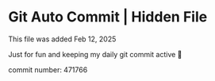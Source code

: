 # Git Auto Commit | Hidden File

This file was added Feb 12, 2025

Just for fun and keeping my daily git commit active 🤪

commit number: 471766
